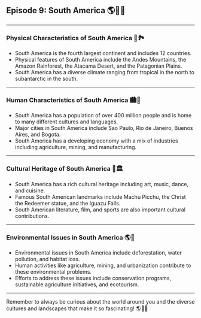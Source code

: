 ## Episode 9: South America 🌎🌺🦜
---

### Physical Characteristics of South America 🗻🏞️

- South America is the fourth largest continent and includes 12 countries.
- Physical features of South America include the Andes Mountains, the Amazon Rainforest, the Atacama Desert, and the Patagonian Plains.
- South America has a diverse climate ranging from tropical in the north to subantarctic in the south.

---

### Human Characteristics of South America 🏙️👥

- South America has a population of over 400 million people and is home to many different cultures and languages.
- Major cities in South America include Sao Paulo, Rio de Janeiro, Buenos Aires, and Bogota.
- South America has a developing economy with a mix of industries including agriculture, mining, and manufacturing.

---

### Cultural Heritage of South America 🎨🏛️

- South America has a rich cultural heritage including art, music, dance, and cuisine.
- Famous South American landmarks include Machu Picchu, the Christ the Redeemer statue, and the Iguazu Falls.
- South American literature, film, and sports are also important cultural contributions.

---

### Environmental Issues in South America 🌎🚯

- Environmental issues in South America include deforestation, water pollution, and habitat loss.
- Human activities like agriculture, mining, and urbanization contribute to these environmental problems.
- Efforts to address these issues include conservation programs, sustainable agriculture initiatives, and ecotourism.

---

Remember to always be curious about the world around you and the diverse cultures and landscapes that make it so fascinating! 🌎🌺🦜
